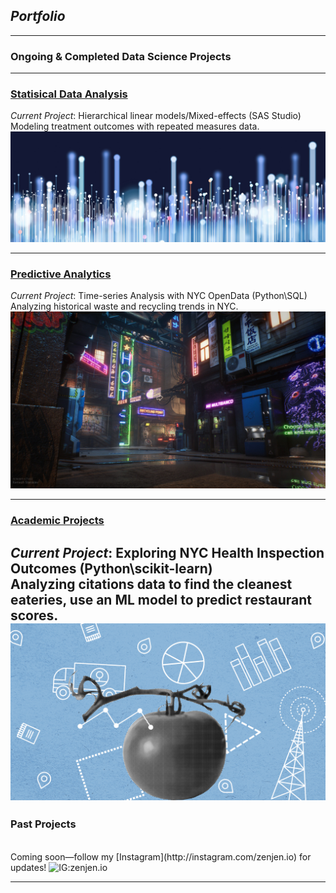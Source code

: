 ## *Portfolio*

---
### Ongoing & Completed Data Science Projects



---

### [Statisical Data Analysis](statisticaldataanalysis.md)
<i>Current Project</i>: Hierarchical linear models/Mixed-effects (SAS Studio)
<br>
Modeling treatment outcomes with repeated measures data.
<br>
<a href="statisticaldataanalysis.md"><img src="images/dataprofessionals.JPG?raw=true"/></a>

---
### [Predictive Analytics](http://example.com/)
<i>Current Project</i>: Time-series Analysis with NYC OpenData (Python\SQL)
<br>
Analyzing historical waste and recycling trends in NYC.
<br>
<a href="predictiveanalytics.md"><img src="images/civilizationfiction.jpg?raw=true"/></a>

---

### [Academic Projects](/pdf/sample_presentation.pdf)
<i>Current Project</i>: Exploring NYC Health Inspection Outcomes (Python\scikit-learn)
<br>
Analyzing citations data to find the cleanest eateries, use an ML model to predict restaurant scores.
<br>
<a href="/pdf/sample_presentation.pdf"><img src="images/healthinspectiondatabanner.png?raw=true"/></a>
---

### Past Projects
<br>
Coming soon—follow my [Instagram](http://instagram.com/zenjen.io) for updates! <img src="https://image.flaticon.com/icons/png/128/174/174855.png" alt="IG:zenjen.io" height="15" width="15" />

---



<!-- Remove above link if you don't want to attibute -->
